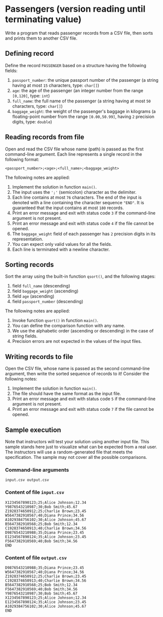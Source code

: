# Passengers (version reading until terminating value)

Write a program that reads passenger records from a CSV file, then sorts and prints them to another CSV file.

## Defining record

Define the record `PASSENGER` based on a structure having the following fields:

1. `passport_number`: the unique passport number of the passenger (a string having at most `15` characters, type: `char[]`)
1. `age`: the age of the passenger (an integer number from the range `[0,120]`, type: `int`)
1. `full_name`: the full name of the passenger (a string having at most `50` characters, type: `char[]`)
1. `baggage_weight`: the weight of the passenger's baggage in kilograms (a floating-point number from the range `[0.00,50.99]`, having `2` precision digits, type: `double`)

## Reading records from file

Open and read the CSV file whose name (path) is passed as the first command-line argument. Each line represents a single record in the following format:

```
<passport_number>;<age>;<full_name>;<baggage_weight>
```

The following notes are applied:

1. Implement the solution in function `main()`.
1. The input uses the `';'` (semicolon) character as the delimiter.
1. Each line contains at most `76` characters.
The end of the input is denoted with a line containing the character sequence `"END"`. It is guaranteed that the input contains at most `180` records.
1. Print an error message and exit with status code `3` if the command-line argument is not present.
1. Print an error message and exit with status code `4` if the file cannot be opened.
1. The `baggage_weight` field of each passenger has `2` precision digits in its representation.
1. You can expect only valid values for all the fields.
1. Each line is terminated with a newline character.

## Sorting records

Sort the array using the built-in function `qsort()`, and the following stages:

1. field `full_name` (descending)
1. field `baggage_weight` (ascending)
1. field `age` (ascending)
1. field `passport_number` (descending)

The following notes are applied:

1. Invoke function `qsort()` in function `main()`.
1. You can define the comparison function with any name.
1. We use the alphabetic order (ascending or descending) in the case of string fields.
1. Precision errors are not expected in the values of the input files.

## Writing records to file

Open the CSV file, whose name is passed as the second command-line argument, then write the sorted sequence of records to it! Consider the following notes:

1. Implement the solution in function `main()`.
1. The file should have the same format as the input file.
1. Print an error message and exit with status code `5` if the command-line argument is not present.
1. Print an error message and exit with status code `7` if the file cannot be opened.

## Sample execution

<div class="alert alert-warning">
Note that instructors will test your solution using another input file. This sample stands here just to visualize what can be expected from a real user. The instructors will use a random-generated file that meets the specification. The sample may not cover all the possible comparisons.
</div>

### Command-line arguments

```
input.csv output.csv
```

### Content of file `input.csv`

```
X1234567890123;25;Alice Johnson;12.34
Y9876543210987;30;Bob Smith;45.67
Z1928374650912;25;Charlie Brown;23.45
W5647382910567;40;Diana Prince;34.56
A1029384756102;30;Alice Johnson;45.67
B5647382910568;25;Bob Smith;12.34
C1928374650913;40;Charlie Brown;34.56
D9876543210988;35;Diana Prince;23.45
E1234567890124;35;Alice Johnson;23.45
F5647382910569;40;Bob Smith;34.56
END
```

### Content of file `output.csv`

```
D9876543210988;35;Diana Prince;23.45
W5647382910567;40;Diana Prince;34.56
Z1928374650912;25;Charlie Brown;23.45
C1928374650913;40;Charlie Brown;34.56
B5647382910568;25;Bob Smith;12.34
F5647382910569;40;Bob Smith;34.56
Y9876543210987;30;Bob Smith;45.67
X1234567890123;25;Alice Johnson;12.34
E1234567890124;35;Alice Johnson;23.45
A1029384756102;30;Alice Johnson;45.67
END
```

